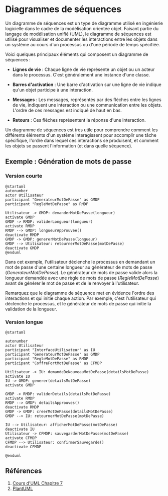 # Diagrammes de séquences

Un diagramme de séquences est un type de diagramme utilisé en ingénierie logicielle dans le cadre de la modélisation
orientée objet. Faisant partie du langage de modélisation unifié (UML), le diagramme de séquences est utilisé pour
visualiser et documenter les interactions entre les objets dans un système au cours d'un processus ou d'une période de
temps spécifiée.

Voici quelques principaux éléments qui composent un diagramme de séquences :

- **Lignes de vie** : Chaque ligne de vie représente un objet ou un acteur dans le processus. C'est généralement une
  instance d'une classe.

- **Barres d'activation** : Une barre d'activation sur une ligne de vie indique qu'un objet participe à une interaction.

- **Messages** : Les messages, représentés par des flèches entre les lignes de vie, indiquent une interaction ou une
  communication entre les objets. L'ordre de ces messages est indiqué de haut en bas.

- **Retours** : Ces flèches représentent la réponse d'une interaction.

Un diagramme de séquences est très utile pour comprendre comment les différents éléments d'un système interagissent pour
accomplir une tâche spécifique, l'ordre dans lequel ces interactions se produisent, et comment les objets se passent
l'information (et dans quelle séquence).

## Exemple : Génération de mots de passe

### Version courte

```plantuml
@startuml
autonumber
actor Utilisateur
participant "GenerateurMotDePasse" as GMDP
participant "RegleMotDePasse" as RMDP

Utilisateur -> GMDP: demanderMotDePasse(longueur)
activate GMDP
GMDP -> RMDP: validerLongueur(longueur)
activate RMDP
RMDP --> GMDP: longueurApprouvee()
deactivate RMDP
GMDP -> GMDP: genererMotDePasse(longueur)
GMDP --> Utilisateur: retournerMotDePasse(motDePasse)
deactivate GMDP
@enduml
```

Dans cet exemple, l'utilisateur déclenche le processus en demandant un mot de passe d'une certaine longueur
au générateur de mots de passe (_GenerateurMotDePasse_). Le générateur de mots de passe valide alors la longueur
demandée avec une règle de mots de passe (_RegleMotDePasse_) avant de générer le mot de passe et de le renvoyer à
l'utilisateur.

Remarquez que le diagramme de séquence met en évidence l'ordre des interactions et qui initie chaque action. Par
exemple, c'est l'utilisateur qui déclenche le processus, et le générateur de mots de passe qui initie la validation de
la longueur.

### Version longue

```plantuml
@startuml

autonumber
actor Utilisateur
participant "InterfaceUtilisateur" as IU
participant "GenerateurMotDePasse" as GMDP
participant "RegleMotDePasse" as RMDP
participant "CoffreFortMotDePasse" as CFMDP

Utilisateur -> IU: demandeDeNouveauMotDePasse(detailsMotDePasse)
activate IU
IU -> GMDP: generer(detailsMotDePasse)
activate GMDP

GMDP -> RMDP: validerDetails(detailsMotDePasse)
activate RMDP
RMDP --> GMDP: detailsApprouves()
deactivate RMDP
GMDP -> GMDP: creerMotDePasse(detailsMotDePasse)
GMDP --> IU: retournerMotDePasse(motDePasse)

IU --> Utilisateur: afficherMotDePasse(motDePasse)
deactivate IU
Utilisateur -> CFMDP: sauvegarderMotDePasse(motDePasse)
activate CFMDP
CFMDP --> Utilisateur: confirmerSauvegarde()
deactivate CFMDP

@enduml
```

## Références

1. [Cours d'UML Chapitre 7](https://laurent-audibert.developpez.com/Cours-UML/?page=diagrammes-interaction#L7-3)
2. [PlantUML](https://plantuml.com/en/sequence-diagram)